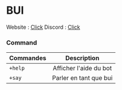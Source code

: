 # BUI
Website : [Click](http://slackercompany.ml/bui)
Discord : [Click](https://discord.gg/pqAcH5Q)

### Command
| Commandes        | Description  |
| ------------- |:-------------:|
| `+help`      | Afficher l'aide du bot |
| `+say`      | Parler en tant que bui |
